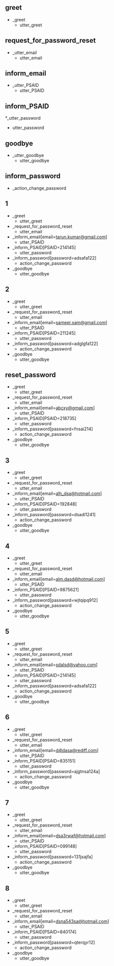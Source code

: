 ## greet               
* _greet              
  - utter_greet

## request_for_password_reset
* _utter_email
   - utter_email

## inform_email
* _utter_PSAID
   - utter_PSAID

## inform_PSAID
*_utter_password
   - utter_password

## goodbye
* _utter_goodbye
   - utter_goodbye

## inform_password
* _action_change_password

## 1                    
* _greet
   - utter_greet
* _request_for_password_reset
   - utter_email
* _inform_email[email=tarun.kumar@gmail.com]
   - utter_PSAID                        
* _inform_PSAID[PSAID=214145]
   - utter_password
* _inform_password[password=adsafa122]
   - action_change_password
* _goodbye
  - utter_goodbye

## 2                    
* _greet
   - utter_greet
* _request_for_password_reset
   - utter_email
* _inform_email[email=sameer.sam@gmail.com]
   - utter_PSAID                        
* _inform_PSAID[PSAID=211245]
   - utter_password
* _inform_password[password=adglgfa122]
   - action_change_password
* _goodbye
  - utter_goodbye

## reset_password                    
* _greet
   - utter_greet
* _request_for_password_reset
   - utter_email
* _inform_email[email=abcxy@gmail.com]
   - utter_PSAID                        
* _inform_PSAID[PSAID=218735]
   - utter_password
* _inform_password[password=fnsai214]
   - action_change_password
* _goodbye
  - utter_goodbye

## 3                    
* _greet
   - utter_greet
* _request_for_password_reset
   - utter_email
* _inform_email[email=alh_dsa@hotmail.com]
   - utter_PSAID                        
* _inform_PSAID[PSAID=192848]
   - utter_password
* _inform_password[password=dsadi1241]
   - action_change_password
* _goodbye
  - utter_goodbye

## 4                    
* _greet
   - utter_greet
* _request_for_password_reset
   - utter_email
* _inform_email[email=alm.dasd@hotmail.com]
   - utter_PSAID                        
* _inform_PSAID[PSAID=9875621]
   - utter_password
* _inform_password[password=wjtqipq912]
   - action_change_password
* _goodbye
  - utter_goodbye

## 5                    
* _greet
   - utter_greet
* _request_for_password_reset
   - utter_email
* _inform_email[email=sdalsd@yahoo.com]
   - utter_PSAID                        
* _inform_PSAID[PSAID=214145]
   - utter_password
* _inform_password[password=adsafa122]
   - action_change_password
* _goodbye
  - utter_goodbye

## 6                    
* _greet
   - utter_greet
* _request_for_password_reset
   - utter_email
* _inform_email[email=d4ldasa@rediff.com]
   - utter_PSAID                        
* _inform_PSAID[PSAID=835151]
   - utter_password
* _inform_password[password=ajgtnsa124a]
   - action_change_password
* _goodbye
  - utter_goodbye

## 7                    
* _greet
   - utter_greet
* _request_for_password_reset
   - utter_email
* _inform_email[email=dsa3rwaf@hotmail.com]
   - utter_PSAID                        
* _inform_PSAID[PSAID=099148]
   - utter_password
* _inform_password[password=131jsajfa]
   - action_change_password
* _goodbye
  - utter_goodbye

## 8        
* _greet
   - utter_greet
* _request_for_password_reset
   - utter_email
* _inform_email[email=dsna543sa@hotmail.com]
   - utter_PSAID                        
* _inform_PSAID[PSAID=840174]
   - utter_password
* _inform_password[password=qterqyr12]
   - action_change_password
* _goodbye
  - utter_goodbye



